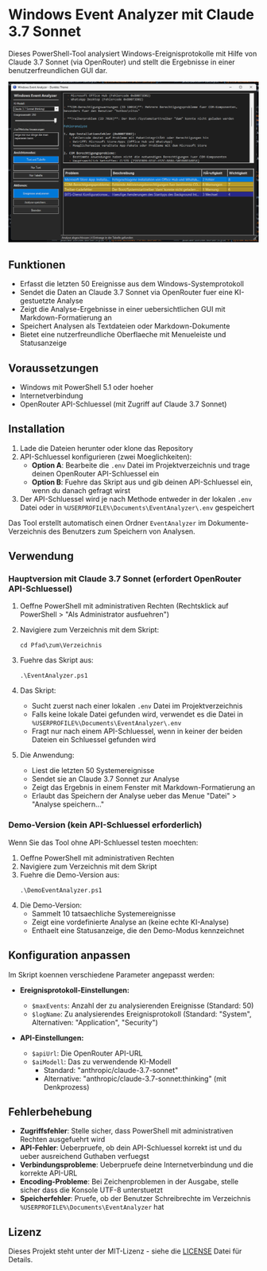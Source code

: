 # Windows Event Analyzer mit Claude 3.7 Sonnet

Dieses PowerShell-Tool analysiert Windows-Ereignisprotokolle mit Hilfe von Claude 3.7 Sonnet (via OpenRouter) und stellt die Ergebnisse in einer benutzerfreundlichen GUI dar.

![Screenshot](image.png)

## Funktionen

- Erfasst die letzten 50 Ereignisse aus dem Windows-Systemprotokoll
- Sendet die Daten an Claude 3.7 Sonnet via OpenRouter fuer eine KI-gestuetzte Analyse
- Zeigt die Analyse-Ergebnisse in einer uebersichtlichen GUI mit Markdown-Formatierung an
- Speichert Analysen als Textdateien oder Markdown-Dokumente
- Bietet eine nutzerfreundliche Oberflaeche mit Menueleiste und Statusanzeige

## Voraussetzungen

- Windows mit PowerShell 5.1 oder hoeher
- Internetverbindung
- OpenRouter API-Schluessel (mit Zugriff auf Claude 3.7 Sonnet)

## Installation

1. Lade die Dateien herunter oder klone das Repository
2. API-Schluessel konfigurieren (zwei Moeglichkeiten):
   - **Option A**: Bearbeite die `.env` Datei im Projektverzeichnis und trage deinen OpenRouter API-Schluessel ein
   - **Option B**: Fuehre das Skript aus und gib deinen API-Schluessel ein, wenn du danach gefragt wirst
3. Der API-Schluessel wird je nach Methode entweder in der lokalen `.env` Datei oder in `%USERPROFILE%\Documents\EventAnalyzer\.env` gespeichert

Das Tool erstellt automatisch einen Ordner `EventAnalyzer` im Dokumente-Verzeichnis des Benutzers zum Speichern von Analysen.

## Verwendung

### Hauptversion mit Claude 3.7 Sonnet (erfordert OpenRouter API-Schluessel)

1. Oeffne PowerShell mit administrativen Rechten (Rechtsklick auf PowerShell > "Als Administrator ausfuehren")
2. Navigiere zum Verzeichnis mit dem Skript:
   ```
   cd Pfad\zum\Verzeichnis
   ```
3. Fuehre das Skript aus:
   ```
   .\EventAnalyzer.ps1
   ```
4. Das Skript:
   - Sucht zuerst nach einer lokalen `.env` Datei im Projektverzeichnis
   - Falls keine lokale Datei gefunden wird, verwendet es die Datei in `%USERPROFILE%\Documents\EventAnalyzer\.env`
   - Fragt nur nach einem API-Schluessel, wenn in keiner der beiden Dateien ein Schluessel gefunden wird

5. Die Anwendung:
   - Liest die letzten 50 Systemereignisse
   - Sendet sie an Claude 3.7 Sonnet zur Analyse
   - Zeigt das Ergebnis in einem Fenster mit Markdown-Formatierung an
   - Erlaubt das Speichern der Analyse ueber das Menue "Datei" > "Analyse speichern..."

### Demo-Version (kein API-Schluessel erforderlich)

Wenn Sie das Tool ohne API-Schluessel testen moechten:

1. Oeffne PowerShell mit administrativen Rechten
2. Navigiere zum Verzeichnis mit dem Skript
3. Fuehre die Demo-Version aus:
   ```
   .\DemoEventAnalyzer.ps1
   ```
4. Die Demo-Version:
   - Sammelt 10 tatsaechliche Systemereignisse
   - Zeigt eine vordefinierte Analyse an (keine echte KI-Analyse)
   - Enthaelt eine Statusanzeige, die den Demo-Modus kennzeichnet

## Konfiguration anpassen

Im Skript koennen verschiedene Parameter angepasst werden:

- **Ereignisprotokoll-Einstellungen:**
  - `$maxEvents`: Anzahl der zu analysierenden Ereignisse (Standard: 50)
  - `$logName`: Zu analysierendes Ereignisprotokoll (Standard: "System", Alternativen: "Application", "Security")

- **API-Einstellungen:**
  - `$apiUrl`: Die OpenRouter API-URL
  - `$aiModell`: Das zu verwendende KI-Modell
    - Standard: "anthropic/claude-3.7-sonnet"
    - Alternative: "anthropic/claude-3.7-sonnet:thinking" (mit Denkprozess)

## Fehlerbehebung

- **Zugriffsfehler**: Stelle sicher, dass PowerShell mit administrativen Rechten ausgefuehrt wird
- **API-Fehler**: Ueberpruefe, ob dein API-Schluessel korrekt ist und du ueber ausreichend Guthaben verfuegst
- **Verbindungsprobleme**: Ueberpruefe deine Internetverbindung und die korrekte API-URL
- **Encoding-Probleme**: Bei Zeichenproblemen in der Ausgabe, stelle sicher dass die Konsole UTF-8 unterstuetzt
- **Speicherfehler**: Pruefe, ob der Benutzer Schreibrechte im Verzeichnis `%USERPROFILE%\Documents\EventAnalyzer` hat

## Lizenz

Dieses Projekt steht unter der MIT-Lizenz - siehe die [LICENSE](LICENSE) Datei für Details.
